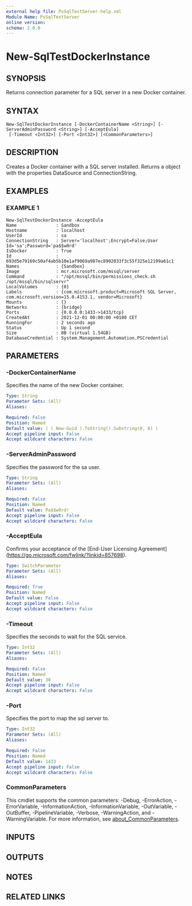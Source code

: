 ```yaml
---
external help file: PsSqlTestServer-help.xml
Module Name: PsSqlTestServer
online version:
schema: 2.0.0
---
```


# New-SqlTestDockerInstance

## SYNOPSIS
Returns connection parameter for a SQL server in a new Docker container.

## SYNTAX

```
New-SqlTestDockerInstance [-DockerContainerName <String>] [-ServerAdminPassword <String>] [-AcceptEula]
 [-Timeout <Int32>] [-Port <Int32>] [<CommonParameters>]
```

## DESCRIPTION
Creates a Docker container with a SQL server installed.
Returns a object with the properties DataSource and ConnectionString.

## EXAMPLES

### EXAMPLE 1
```
New-SqlTestDockerInstance -AcceptEula
Name               : Sandbox
Hostname           : localhost
UserId             : sa
ConnectionString   : Server='localhost';Encrypt=False;User Id='sa';Password='pa$$w0rd'
IsDocker           : True
Id                 : 693d5e79169c50af4ab5b10e1af9069a987ec8902033f3c55f325e12199a61c1
Names              : {Sandbox}
Image              : mcr.microsoft.com/mssql/server
Command            : "/opt/mssql/bin/permissions_check.sh /opt/mssql/bin/sqlservr"
LocalVolumes       : {0}
Labels             : {com.microsoft.product=Microsoft SQL Server, com.microsoft.version=15.0.4153.1, vendor=Microsoft}
Mounts             : {}
Networks           : {bridge}
Ports              : {0.0.0.0:1433->1433/tcp}
CreatedAt          : 2021-12-01 00:00:00 +0100 CET
RunningFor         : 2 seconds ago
Status             : Up 1 second
Size               : 0B (virtual 1.54GB)
DatabaseCredential : System.Management.Automation.PSCredential
```

## PARAMETERS

### -DockerContainerName
Specifies the name of the new Docker container.

```yaml
Type: String
Parameter Sets: (All)
Aliases:

Required: False
Position: Named
Default value: ( ( New-Guid ).ToString().Substring(0, 8) )
Accept pipeline input: False
Accept wildcard characters: False
```

### -ServerAdminPassword
Specifies the password for the sa user.

```yaml
Type: String
Parameter Sets: (All)
Aliases:

Required: False
Position: Named
Default value: Pa$$w0rd!
Accept pipeline input: False
Accept wildcard characters: False
```

### -AcceptEula
Confirms your acceptance of the \[End-User Licensing Agreement\](https://go.microsoft.com/fwlink/?linkid=857698).

```yaml
Type: SwitchParameter
Parameter Sets: (All)
Aliases:

Required: True
Position: Named
Default value: False
Accept pipeline input: False
Accept wildcard characters: False
```

### -Timeout
Specifies the seconds to wait for the SQL service.

```yaml
Type: Int32
Parameter Sets: (All)
Aliases:

Required: False
Position: Named
Default value: 30
Accept pipeline input: False
Accept wildcard characters: False
```

### -Port
Specifies the port to map the sql server to.

```yaml
Type: Int32
Parameter Sets: (All)
Aliases:

Required: False
Position: Named
Default value: 1433
Accept pipeline input: False
Accept wildcard characters: False
```

### CommonParameters
This cmdlet supports the common parameters: -Debug, -ErrorAction, -ErrorVariable, -InformationAction, -InformationVariable, -OutVariable, -OutBuffer, -PipelineVariable, -Verbose, -WarningAction, and -WarningVariable. For more information, see [about_CommonParameters](http://go.microsoft.com/fwlink/?LinkID=113216).

## INPUTS

## OUTPUTS

## NOTES

## RELATED LINKS
